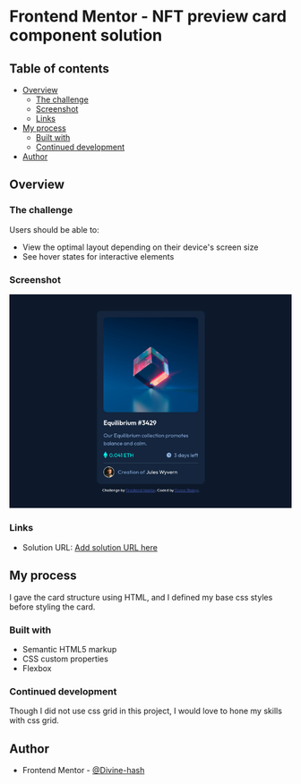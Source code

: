 # Frontend Mentor - NFT preview card component solution

## Table of contents

- [Overview](#overview)
  - [The challenge](#the-challenge)
  - [Screenshot](#screenshot)
  - [Links](#links)
- [My process](#my-process)
  - [Built with](#built-with)
  - [Continued development](#continued-development)
- [Author](#author)

## Overview

### The challenge

Users should be able to:

- View the optimal layout depending on their device's screen size
- See hover states for interactive elements

### Screenshot

![](./images/nft-screenshot.png)

### Links

- Solution URL: [Add solution URL here](https://divine-hash.github.io/nft-preview-card)

## My process
I gave the card structure using HTML, and I defined my base css styles before styling the card.

### Built with

- Semantic HTML5 markup
- CSS custom properties
- Flexbox

### Continued development
Though I did not use css grid in this project, I would love to hone my skills with css grid.

## Author
- Frontend Mentor - [@Divine-hash](https://www.frontendmentor.io/profile/yourusername)
